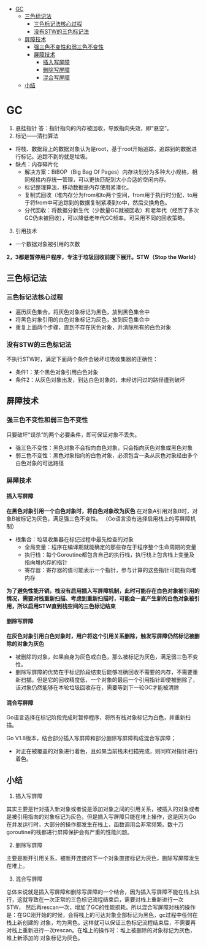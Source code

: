 <!-- TOC -->
* [GC](#gc)
  * [三色标记法](#三色标记法)
    * [三色标记法核心过程](#三色标记法核心过程)
    * [没有STW的三色标记法](#没有stw的三色标记法)
  * [屏障技术](#屏障技术)
    * [强三色不变性和弱三色不变性](#强三色不变性和弱三色不变性)
    * [屏障技术](#屏障技术-1)
      * [插入写屏障](#插入写屏障)
      * [删除写屏障](#删除写屏障)
      * [混合写屏障](#混合写屏障)
  * [小结](#小结)
<!-- TOC -->
# GC
1. 悬挂指针
答：指针指向的内存被回收，导致指向失效，即“悬空”。
2. 标记——清扫算法
- 将栈、数据段上的数据对象认为是root，基于root开始追踪，追踪到的数据进行标记。追踪不到的就是垃圾。
- 缺点：内存碎片化
  - 解决方案：BiBOP（Big Bag Of Pages）内存块划分为多种大小规格，相同规格内存统一管理，可以更快匹配到大小合适的空闲内存。
  - 标记整理算法，移动数据是内存使用紧凑化。
  - 复制式回收（堆内存分为from和to两个空间，from用于执行时分配，to用于将from中可追踪到的数据复制紧凑到to中，然后交换角色。
  - 分代回收：将数据分新生代（少数量GC就被回收）和老年代（经历了多次GC仍未被回收），可以降低老年代GC频率。可采用不同的回收策略。
3. 引用技术
- 一个数据对象被引用的次数

**2，3都是暂停用户程序，专注于垃圾回收前提下展开。STW（Stop the World）**
## 三色标记法
### 三色标记法核心过程
- 遍历灰色集合，将灰色对象标记为黑色，放到黑色集合中
- 将黑色对象引用的白色对象标记为灰色，放到灰色集合中
- 重复上面两个步骤，直到不存在灰色对象，并清除所有的白色对象

### 没有STW的三色标记法
不执行STW时，满足下面两个条件会破坏垃圾收集器的正确性：
- 条件1：某个黑色对象引用白色对象
- 条件2：从灰色对象出发，到达白色对象的，未经访问过的路径遭到破坏

## 屏障技术
### 强三色不变性和弱三色不变性
只要破坏“误杀”的两个必要条件，即可保证对象不丢失。
- 强三色不变性：黑色对象不会指向白色对象，只会指向灰色对象或黑色对象
- 弱三色不变性：黑色对象指向的白色对象，必须包含一条从灰色对象经由多个白色对象的可达路径

### 屏障技术
#### 插入写屏障
**在黑色对象引用一个白色对象时，将白色对象改为灰色**
在对象A引用对象B时，对象B被标记为灰色，满足强三色不变性。
（Go语言没有选择启用栈上的写屏障机制）
- 根集合：垃圾收集器在标记过程中最先检查的对象
  - 全局变量：程序在编译期就能确定的那些存在于程序整个生命周期的变量
  - 执行栈：每个Goroutine都包含自己的执行栈，执行栈上包含栈上变量及指向堆内存的指针
  - 寄存器：寄存器的值可能表示一个指针，参与计算的这些指针可能指向堆内存

**为了避免性能开销，栈没有启用插入写屏障机制，此时可能存在白色对象被引用的情况，需要对栈重新扫描、考虑到重新扫描时，可能会一直产生新的白色对象被引用，所以启用STW直到栈空间的三色标记结束**

#### 删除写屏障
**在灰色对象引用白色对象时，用户将这个引用关系删除，触发写屏障仍然标记被删除的对象为灰色**
- 被删除的对象，如果自身为灰色或白色，那么被标记为灰色，满足弱三色不变性。
- 删除写屏障的优势在于标记阶段结束后能够准确回收不需要的内存，不需要重新扫描。但是它的回收精度低，一个对象的最后一个引用指针即使被删除了，该对象仍然能够在本轮垃圾回收存在，需要等到下一轮GC才能被清除

#### 混合写屏障
Go语言选择在标记阶段完成时暂停程序，将所有栈对象标记为白色，并重新扫描。

Go V1.8版本，结合部分插入写屏障和部分删除写屏障构成混合写屏障；
- 对正在被覆盖的对象进行着色，且如果当前栈未扫描完成，则同样对指针进行着色。

## 小结
1. 插入写屏障

其实主要是针对插入新对象或者说是添加对象之间的引用关系，被插入的对象或者是被引用指向的对象标记为灰色，但是插入写屏障只能在堆上操作，这是因为Go在并发运行时，大部分的操作都发生在栈上，函数调用会非常频繁。数十万goroutine的栈都进行屏障保护会有严重的性能问题。

2. 删除写屏障

主要是断开引用关系，被断开连接的下一个对象直接标记为灰色，删除写屏障发生在堆上。

3. 混合写屏障

总体来说就是插入写屏障和删除写屏障的一个结合，因为插入写屏障不能在栈上执行，这就导致在一次正常的三色标记流程结束后，需要对栈上重新进行一次STW，
然后再rescan一次，增加了GC的性能损耗。所以混合写屏障对栈的操作是：在GC刚开始的时候，会将栈上的可达对象全部标记为黑色，gc过程中任何在栈上新创建的
对象，均为黑色。这样就可以保证三色标记流程结束后，不需要再对栈上重新进行一次rescan。在堆上的操作时：堆上被删除的对象标记为灰色，堆上新添加的
对象标记为灰色。